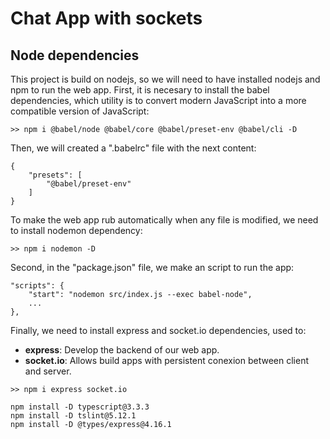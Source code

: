 # Chat App with sockets


## Node dependencies
This project is build on nodejs, so we will need to have installed nodejs and npm to run the web app. 
First, it is necesary to install the babel dependencies, which utility is to convert modern JavaScript into a more compatible version of JavaScript:
~~~
>> npm i @babel/node @babel/core @babel/preset-env @babel/cli -D
~~~
Then, we will created a ".babelrc" file with the next content:
~~~
{
    "presets": [
        "@babel/preset-env"
    ]
}
~~~
To make the web app rub automatically when any file is modified, we need to install nodemon dependency:
~~~
>> npm i nodemon -D
~~~
Second, in the "package.json" file, we make an script to run the app: 
~~~
"scripts": {
    "start": "nodemon src/index.js --exec babel-node",
    ...
},
~~~
Finally, we need to install express and socket.io dependencies, used to:
- **express**: Develop the backend of our web app.
- **socket.io**: Allows build apps with persistent conexion between client and server.
~~~
>> npm i express socket.io
~~~

~~~
npm install -D typescript@3.3.3
npm install -D tslint@5.12.1
npm install -D @types/express@4.16.1
~~~